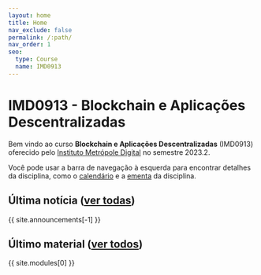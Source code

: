 ```yaml
---
layout: home
title: Home
nav_exclude: false
permalink: /:path/
nav_order: 1
seo:
  type: Course
  name: IMD0913
---
```


# IMD0913 - Blockchain e Aplicações Descentralizadas

Bem vindo ao curso **Blockchain e Aplicações Descentralizadas** (IMD0913) oferecido pelo [Instituto Metrópole Digital](http://imd.ufrn.br) no semestre 2023.2.

Você pode usar a barra de navegação à esquerda para encontrar detalhes da disciplina, como o [calendário](calendar) e a [ementa](about) da disciplina. 

## Última notícia ([ver todas](announcements))

{{ site.announcements[-1] }}

## Último material ([ver todos](calendar))

{{ site.modules[0] }}